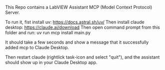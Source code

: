This Repo contains a LabVIEW Assistant MCP (Model Context Protocol) Server.

To run it, fist install uv:
https://docs.astral.sh/uv/
Then install claude desktop:
https://claude.ai/download
Then open command prompt from this folder and run:
uv run mcp install main.py

It should take a few seconds and show a message that it successfully added mcp to Claude Desktop.

Then restart claude (rightlick task-icon and select "quit"), and the assistant should show up in your Claude Desktop app.